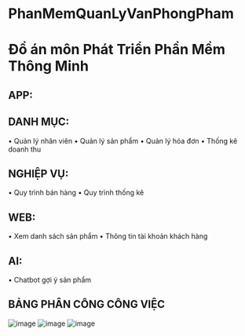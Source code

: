 # PhanMemQuanLyVanPhongPham
# Đồ án môn Phát Triển Phần Mềm Thông Minh
<h2> APP:</h2>
<h2> DANH MỤC:</h2>
•	Quản lý nhân viên
•	Quản lý sản phẩm
•	Quản lý hóa đơn
•	Thống kê doanh thu
<h2> NGHIỆP VỤ:</h2>
•	Quy trình bán hàng
•	Quy trình thống kê
<h2> WEB:</h2>
•	Xem danh sách sản phẩm
•       Thông tin tài khoản khách hàng
<h2> AI: </h2> 
•	Chatbot gợi ý sản phẩm
<h2> BẢNG PHÂN CÔNG CÔNG VIỆC </h2>

![image](https://github.com/T6-PTPM-2023-QuanLyVanPhongPham/PhanMemQuanLyVanPhongPham/assets/92874503/f3204534-9b3a-4a07-b2c3-deae10cfd480)
![image](https://github.com/T6-PTPM-2023-QuanLyVanPhongPham/PhanMemQuanLyVanPhongPham/assets/92874503/bf9d8f97-441c-402c-998b-9cc98e19c78a)
![image](https://github.com/T6-PTPM-2023-QuanLyVanPhongPham/PhanMemQuanLyVanPhongPham/assets/92874503/7af92e55-4568-4cee-a964-c1a52d7a09b7)





	
